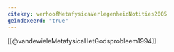 ```yaml
---
citekey: verhoofMetafysicaVerlegenheidNotities2005
geïndexeerd: "true"
---
```

[[@vandewieleMetafysicaHetGodsprobleem1994]]

